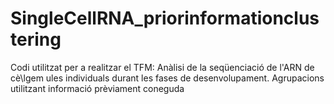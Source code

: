 # SingleCellRNA_priorinformationclustering
Codi utilitzat per a realitzar el TFM: Anàlisi de la seqüenciació de l'ARN de cè\lgem ules individuals durant les fases de desenvolupament. Agrupacions utilitzant informació prèviament coneguda
